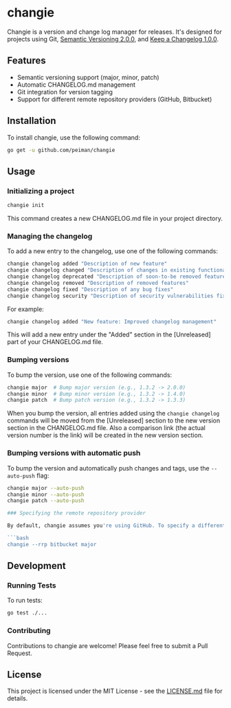 # changie

Changie is a version and change log manager for releases. It's designed for projects using Git, [Semantic Versioning 2.0.0](https://semver.org), and [Keep a Changelog 1.0.0](https://keepachangelog.com/en/1.0.0/).

## Features

- Semantic versioning support (major, minor, patch)
- Automatic CHANGELOG.md management
- Git integration for version tagging
- Support for different remote repository providers (GitHub, Bitbucket)

## Installation

To install changie, use the following command:

```bash
go get -u github.com/peiman/changie
```

## Usage

### Initializing a project

```bash
changie init
```

This command creates a new CHANGELOG.md file in your project directory.

### Managing the changelog

To add a new entry to the changelog, use one of the following commands:

```bash
changie changelog added "Description of new feature"
changie changelog changed "Description of changes in existing functionality"
changie changelog deprecated "Description of soon-to-be removed features"
changie changelog removed "Description of removed features"
changie changelog fixed "Description of any bug fixes"
changie changelog security "Description of security vulnerabilities fixed"
```

For example:

```bash
changie changelog added "New feature: Improved changelog management"
```

This will add a new entry under the "Added" section in the [Unreleased] part of your CHANGELOG.md file.

### Bumping versions

To bump the version, use one of the following commands:

```bash
changie major  # Bump major version (e.g., 1.3.2 -> 2.0.0)
changie minor  # Bump minor version (e.g., 1.3.2 -> 1.4.0)
changie patch  # Bump patch version (e.g., 1.3.2 -> 1.3.3)
```

When you bump the version, all entries added using the `changie changelog` commands will be moved from the [Unreleased] section to the new version section in the CHANGELOG.md file.
Also a comparison link (the actual version number is the link) will be created in the new version section.

### Bumping versions with automatic push

To bump the version and automatically push changes and tags, use the `--auto-push` flag:

```bash
changie major --auto-push
changie minor --auto-push
changie patch --auto-push

### Specifying the remote repository provider

By default, changie assumes you're using GitHub. To specify a different provider, use the `--rrp` flag:

```bash
changie --rrp bitbucket major
```

## Development

### Running Tests

To run tests:

```bash
go test ./...
```

### Contributing

Contributions to changie are welcome! Please feel free to submit a Pull Request.

## License

This project is licensed under the MIT License - see the [LICENSE.md](LICENSE.md) file for details.
